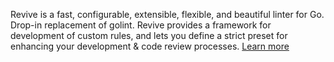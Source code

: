 Revive is a fast, configurable, extensible, flexible, and beautiful linter for Go. Drop-in replacement of golint. Revive provides a framework for development of custom rules, and lets you define a strict preset for enhancing your development & code review processes. [Learn more](https://github.com/mgechev/revive)
